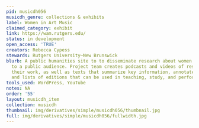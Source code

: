 ```yaml
---
pid: musicdh056
musicdh_genre: collections & exhibits
label: Women in Art Music
claimed_category: exhibit
link: https://wam.rutgers.edu/
status: in development
open_access: 'TRUE'
creators: Rebecca Cypess
stewards: Rutgers University–New Brunswick
blurb: A public humanities site to to disseminate research about women in art music
  to a public audience. Project team creates podcasts and videos of researchers describing
  their work, as well as texts that summarize key information, annotated bibliographies,
  and lists of editions that can be used in teaching, study, and performance.
tools_used: WordPress, YouTube
notes: NA
order: '55'
layout: musicdh_item
collection: musicdh
thumbnail: img/derivatives/simple/musicdh056/thumbnail.jpg
full: img/derivatives/simple/musicdh056/fullwidth.jpg
---
```

